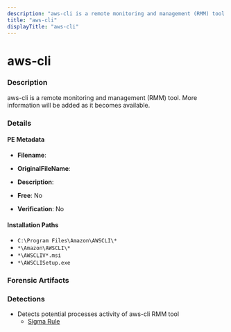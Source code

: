 ```yaml
---
description: "aws-cli is a remote monitoring and management (RMM) tool. More information will be added as it becomes available."
title: "aws-cli"
displayTitle: "aws-cli"
---
```




# aws-cli


### Description

aws-cli is a remote monitoring and management (RMM) tool. More information will be added as it becomes available.




### Details


#### PE Metadata
- **Filename**: 
- **OriginalFileName**: 
- **Description**: 


- **Free**: No

- **Verification**: No




#### Installation Paths
- `C:\Program Files\Amazon\AWSCLI\*`
- `*\Amazon\AWSCLI\*`
- `*\AWSCLIV*.msi`
- `*\AWSCLISetup.exe`

### Forensic Artifacts






### Detections
- Detects potential processes activity of aws-cli RMM tool
  - [Sigma Rule](https://github.com/magicsword-io/LOLRMM/blob/main/detections/sigma/aws-cli_processes_sigma.yml)



